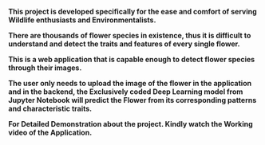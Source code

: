 **This project is developed specifically for the ease and comfort of serving Wildlife enthusiasts and Environmentalists.**

**There are thousands of flower species in existence, thus it is difficult to understand and detect the traits and features of every single flower.**

**This is a web application that is capable enough to detect flower species through their images.**

**The user only needs to upload the image of the flower in the application and in the backend, the Exclusively coded Deep Learning model from Jupyter Notebook will predict the Flower from its corresponding patterns and characteristic traits.**



**For Detailed Demonstration about the project. Kindly watch the Working video of the Application.**


